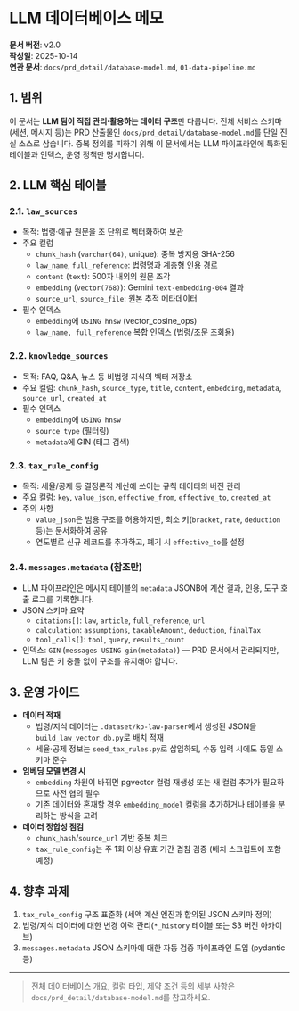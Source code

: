 # LLM 데이터베이스 메모

**문서 버전**: v2.0  
**작성일**: 2025-10-14  
**연관 문서**: `docs/prd_detail/database-model.md`, `01-data-pipeline.md`

## 1. 범위

이 문서는 **LLM 팀이 직접 관리·활용하는 데이터 구조**만 다룹니다. 전체 서비스 스키마(세션, 메시지 등)는 PRD 산출물인 `docs/prd_detail/database-model.md`를 단일 진실 소스로 삼습니다. 중복 정의를 피하기 위해 이 문서에서는 LLM 파이프라인에 특화된 테이블과 인덱스, 운영 정책만 명시합니다.

## 2. LLM 핵심 테이블

### 2.1. `law_sources`
- 목적: 법령·예규 원문을 조 단위로 벡터화하여 보관  
- 주요 컬럼
  - `chunk_hash` (`varchar(64)`, unique): 중복 방지용 SHA-256
  - `law_name`, `full_reference`: 법령명과 계층형 인용 경로
  - `content` (`text`): 500자 내외의 원문 조각
  - `embedding` (`vector(768)`): Gemini `text-embedding-004` 결과
  - `source_url`, `source_file`: 원본 추적 메타데이터
- 필수 인덱스
  - `embedding`에 `USING hnsw` (vector_cosine_ops)
  - `law_name, full_reference` 복합 인덱스 (법령/조문 조회용)

### 2.2. `knowledge_sources`
- 목적: FAQ, Q&A, 뉴스 등 비법령 지식의 벡터 저장소  
- 주요 컬럼: `chunk_hash`, `source_type`, `title`, `content`, `embedding`, `metadata`, `source_url`, `created_at`
- 필수 인덱스
  - `embedding`에 `USING hnsw`
  - `source_type` (필터링)
  - `metadata`에 GIN (태그 검색)

### 2.3. `tax_rule_config`
- 목적: 세율/공제 등 결정론적 계산에 쓰이는 규칙 데이터의 버전 관리  
- 주요 컬럼: `key`, `value_json`, `effective_from`, `effective_to`, `created_at`
- 주의 사항
  - `value_json`은 범용 구조를 허용하지만, 최소 키(`bracket`, `rate`, `deduction` 등)는 문서화하여 공유
  - 연도별로 신규 레코드를 추가하고, 폐기 시 `effective_to`를 설정

### 2.4. `messages.metadata` (참조만)
- LLM 파이프라인은 메시지 테이블의 `metadata` JSONB에 계산 결과, 인용, 도구 호출 로그를 기록합니다.
- JSON 스키마 요약
  - `citations[]`: `law`, `article`, `full_reference`, `url`
  - `calculation`: `assumptions`, `taxableAmount`, `deduction`, `finalTax`
  - `tool_calls[]`: `tool`, `query`, `results_count`
- 인덱스: `GIN` (`messages USING gin(metadata)`) — PRD 문서에서 관리되지만, LLM 팀은 키 충돌 없이 구조를 유지해야 합니다.

## 3. 운영 가이드

- **데이터 적재**
  - 법령/지식 데이터는 `.dataset/ko-law-parser`에서 생성된 JSON을 `build_law_vector_db.py`로 배치 적재
  - 세율·공제 정보는 `seed_tax_rules.py`로 삽입하되, 수동 입력 시에도 동일 스키마 준수
- **임베딩 모델 변경 시**
  - `embedding` 차원이 바뀌면 pgvector 컬럼 재생성 또는 새 컬럼 추가가 필요하므로 사전 협의 필수
  - 기존 데이터와 혼재할 경우 `embedding_model` 컬럼을 추가하거나 테이블을 분리하는 방식을 고려
- **데이터 정합성 점검**
  - `chunk_hash`/`source_url` 기반 중복 체크
  - `tax_rule_config`는 주 1회 이상 유효 기간 겹침 검증 (배치 스크립트에 포함 예정)

## 4. 향후 과제

1. `tax_rule_config` 구조 표준화 (세액 계산 엔진과 합의된 JSON 스키마 정의)
2. 법령/지식 데이터에 대한 변경 이력 관리(`*_history` 테이블 또는 S3 버전 아카이브)
3. `messages.metadata` JSON 스키마에 대한 자동 검증 파이프라인 도입 (pydantic 등)

---

> 전체 데이터베이스 개요, 컬럼 타입, 제약 조건 등의 세부 사항은 `docs/prd_detail/database-model.md`를 참고하세요.
